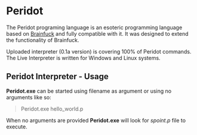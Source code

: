 Peridot
=======

The Peridot programing language is an esoteric programming language based on [Brainfuck](http://en.wikipedia.org/wiki/Brainfuck) and fully compatible with it.
It was designed to extend the functionality of Brainfuck.

Uploaded interpreter (0.1a version) is covering 100% of Peridot commands. The Live Interpreter is written for Windows and Linux systems.

Peridot Interpreter - Usage
---------------------------

**Peridot.exe** can be started using filename as argument or using no arguments like so:

> Peridot.exe hello_world.p

When no arguments are provided **Peridot.exe** will look for *spoint.p* file to execute.

